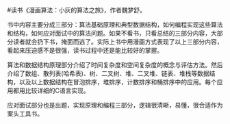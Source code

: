 \#读书《漫画算法：小灰的算法之旅》，作者魏梦舒。

书中内容主要分成三部分：算法基础原理和典型数据结构，如何编程实现这些算法和结构，如何应对面试中的算法问题。如果不看书，只看总结的三部分内容，大部分读者就会扔下书，掩面而逃了。实际上书中用漫画方式表现了以上三部分内容，看起来压迫感不是很强，读书过程中还是能比较好的掌握。

算法和数据结构原理部分介绍了时间复杂度和空间复杂度的概念与评估方法。然后介绍了数组、散列表(哈希表)、树、二叉树、堆、二叉堆、链表、堆栈等数据结构，以及以上数据结构在冒泡排序，堆排序，计数排序和桶排序中的应用。每个应用都用比较详细的C语言实现。

应对面试部分也是出题，实现原理和编程三部分，逻辑很清晰，易懂，很合适作为案头工具书。